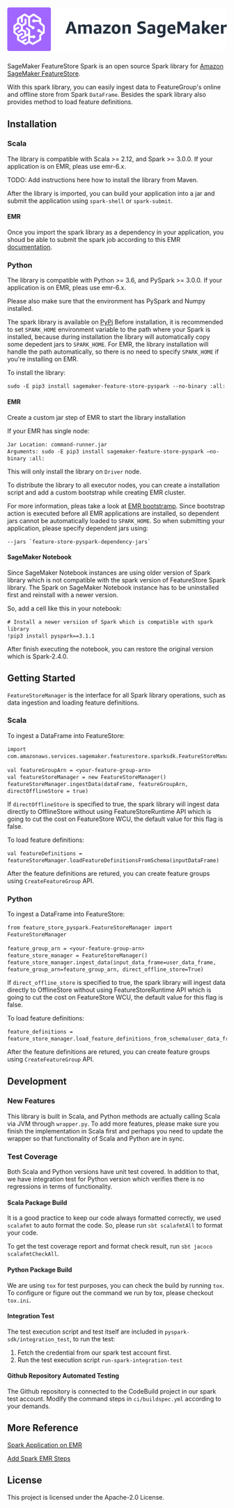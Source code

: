# <img alt="SageMaker" src="icon/sagemaker-banner.png" />

SageMaker FeatureStore Spark is an open source Spark library for [Amazon SageMaker FeatureStore](https://aws.amazon.com/sagemaker/feature-store/).

With this spark library, you can easily ingest data to FeatureGroup's online and offline store from Spark `DataFrame`. Besides the spark library also provides method to load feature definitions.

## Installation

### Scala

The library is compatible with Scala >= 2.12, and Spark >= 3.0.0. 
If your application is on EMR, pleas use emr-6.x.

TODO: Add instructions here how to install the library from Maven.

After the library is imported, you can build your application into a jar and submit the application using `spark-shell` or `spark-submit`.

#### EMR

Once you import the spark library as a dependency in your application, you shoud be able to submit the spark job according to this EMR [documentation](https://docs.aws.amazon.com/emr/latest/ReleaseGuide/emr-spark-submit-step.html).  

### Python

The library is compatible with Python >= 3.6, and PySpark >= 3.0.0.
If your application is on EMR, pleas use emr-6.x.

Please also make sure that the environment has PySpark and Numpy installed.

The spark library is available on [PyPi](https://pypi.org/project/sagemaker-feature-store-pyspark/)
Before installation, it is recommended to set `SPARK_HOME` environment variable to the path where your Spark is installed, because during installation the library will automatically copy some depedent jars to `SPARK_HOME`.
For EMR, the library installation will handle the path automatically, so there is no need to specify `SPARK_HOME` if you're installing on EMR.

To install the library:
```
sudo -E pip3 install sagemaker-feature-store-pyspark --no-binary :all:
```

#### EMR

Create a custom jar step of EMR to start the library installation

If your EMR has single node:
```
Jar Location: command-runner.jar
Arguments: sudo -E pip3 install sagemaker-feature-store-pyspark —no-binary :all:
```
This will only install the library on `Driver` node.

To distribute the library to all executor nodes, you can create a installation script and add a custom bootstrap while creating EMR cluster.

For more information, pleas take a look at [EMR bootstramp](https://docs.aws.amazon.com/emr/latest/ManagementGuide/emr-plan-bootstrap.html).
Since bootstrap action is executed before all EMR applications are installed, so dependent jars cannot be automatically loaded to `SPARK_HOME`.
So when submitting your application, please specify dependent jars using:
```
--jars `feature-store-pyspark-dependency-jars`
```

#### SageMaker Notebook

Since SageMaker Notebook instances are using older version of Spark library which is not compatible with the spark version of FeatureStore Spark library. The Spark on SageMaker Notebook instance has to be uninstalled first and reinstall with a newer version.

So, add a cell like this in your notebook:
```
# Install a newer versiion of Spark which is compatible with spark library
!pip3 install pyspark==3.1.1
```

After finish executing the notebook, you can restore the original version which is Spark-2.4.0.

## Getting Started

`FeatureStoreManager` is the interface for all Spark library operations, such as data ingestion and loading feature definitions.

### Scala

To ingest a DataFrame into FeatureStore:

```
import com.amazonaws.services.sagemaker.featurestore.sparksdk.FeatureStoreManager

val featureGroupArn = <your-feature-group-arn>
val featureStoreManager = new FeatureStoreManager()
featureStoreManager.ingestData(dataFrame, featureGroupArn, directOfflineStore = true)
```
If `directOfflineStore` is specified to true, the spark library will ingest data directly to OfflineStore without using FeatureStoreRuntime API which is going to cut the cost on FeatureStore WCU, the default value for this flag is false.

To load feature definitions:

```
val featureDefinitions = featureStoreManager.loadFeatureDefinitionsFromSchema(inputDataFrame)
```

After the feature definitions are retured, you can create feature groups using `CreateFeatureGroup` API.

### Python

To ingest a DataFrame into FeatureStore:

```
from feature_store_pyspark.FeatureStoreManager import FeatureStoreManager

feature_group_arn = <your-feature-group-arn>
feature_store_manager = FeatureStoreManager()
feature_store_manager.ingest_data(input_data_frame=user_data_frame, feature_group_arn=feature_group_arn, direct_offline_store=True)
```
If `direct_offline_store` is specified to true, the spark library will ingest data directly to OfflineStore without using FeatureStoreRuntime API which is going to cut the cost on FeatureStore WCU, the default value for this flag is false.

To load feature definitions:

```
feature_definitions = feature_store_manager.load_feature_definitions_from_schema(user_data_frame)
```

After the feature definitions are retured, you can create feature groups using `CreateFeatureGroup` API.

## Development

### New Features

This library is built in Scala, and Python methods are actually calling Scala via JVM through `wrapper.py`. To add more features, please make sure you finish the implementation in Scala first and perhaps you need to update the wrapper so that functionality of Scala and Python are in sync.

### Test Coverage

Both Scala and Python versions have unit test covered. In addition to that, we have integration test for Python version which verifies there is no regressions in terms of functionality.

#### Scala Package Build

It is a good practice to keep our code always formatted correctly, we used `scalafmt` to auto format the code. So, please run `sbt scalafmtAll` to format your code.

To get the test coverage report and format check result, run `sbt jacoco scalafmtCheckAll`.

#### Python Package Build

We are using `tox` for test purposes, you can check the build by running `tox`. To configure or figure out the command we run by tox, please checkout `tox.ini`.

#### Integration Test

The test execution script and test itself are included in `pyspark-sdk/integration_test`, to run the test: 

1. Fetch the credential from our spark test account first.
2. Run the test execution script `run-spark-integration-test`

#### Github Repository Automated Testing

The Github repository is connected to the CodeBuild project in our spark test account. Modify the command steps in `ci/buildspec.yml` according to your demands.

## More Reference

[Spark Application on EMR](https://docs.aws.amazon.com/emr/latest/ReleaseGuide/emr-spark-application.html)

[Add Spark EMR Steps](https://docs.aws.amazon.com/emr/latest/ReleaseGuide/emr-spark-submit-step.html)

## License

This project is licensed under the Apache-2.0 License.